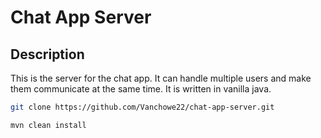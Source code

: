 # Chat App Server

## Description
This is the server for the chat app. It can handle multiple users and make them communicate at the same time.
It is written in vanilla java.

```bash
git clone https://github.com/Vanchowe22/chat-app-server.git
```

```
mvn clean install
```
